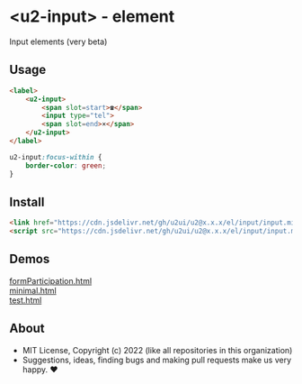 # &lt;u2-input&gt; - element
Input elements (very beta)

## Usage

```html
<label>
    <u2-input>
        <span slot=start>☎</span>
        <input type="tel">
        <span slot=end>×</span>
    </u2-input>
</label>
```

```css
u2-input:focus-within {
    border-color: green;
}
```

## Install

```html
<link href="https://cdn.jsdelivr.net/gh/u2ui/u2@x.x.x/el/input/input.min.css" rel=stylesheet>
<script src="https://cdn.jsdelivr.net/gh/u2ui/u2@x.x.x/el/input/input.min.js" type=module async></script>
```

## Demos

[formParticipation.html](http://gcdn.li/u2ui/u2@main/el/input/tests/formParticipation.html)  
[minimal.html](http://gcdn.li/u2ui/u2@main/el/input/tests/minimal.html)  
[test.html](http://gcdn.li/u2ui/u2@main/el/input/tests/test.html)  


## About

- MIT License, Copyright (c) 2022 <u2> (like all repositories in this organization) <br>
- Suggestions, ideas, finding bugs and making pull requests make us very happy. ♥
